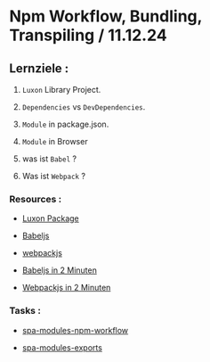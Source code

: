 # Npm Workflow, Bundling, Transpiling / 11.12.24

## Lernziele :

1. `Luxon` Library Project.

2. `Dependencies` vs `DevDependencies`.

3. `Module` in package.json.

4. `Module` in Browser

5. was ist `Babel` ?

6. Was ist `Webpack` ?

### Resources :

- [Luxon Package](https://moment.github.io/luxon/#/?id=luxon)

- [Babeljs](https://babeljs.io/)

- [webpackjs](https://webpack.js.org/)

- [Babeljs in 2 Minuten](https://www.youtube.com/watch?v=aVLgL5LJh5Y)

- [Webpackjs in 2 Minuten](https://www.youtube.com/watch?v=5zeXFC_-gMQ)

### Tasks :

- [spa-modules-npm-workflow](https://classroom.github.com/a/WlL9rOeH)

- [spa-modules-exports](https://classroom.github.com/a/9a0U5QDf)

